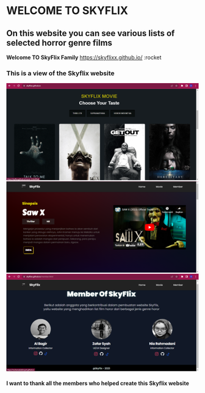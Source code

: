 # WELCOME TO SKYFLIX
## On this website you can see various lists of selected horror genre films 
**Welcome TO SkyFlix Family**
https://skyflixx.github.io/
:rocket
### This is a view of the Skyflix website
![view from SkyFlix](/Aset/SkyFlix.png)
![view from SkyFlix](/Aset/SkyFlix3.png)
![view from SkyFlix](/Aset/SkyFlix2.png)
#### I want to thank all the members who helped create this Skyflix website
